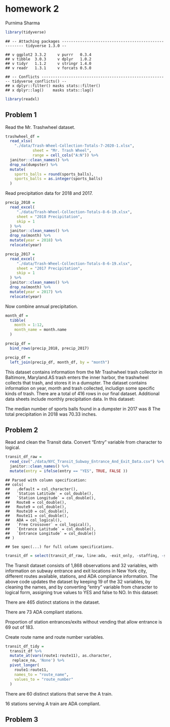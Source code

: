 homework 2
================
Purnima Sharma

``` r
library(tidyverse)
```

    ## -- Attaching packages ----------------------------------------------------- tidyverse 1.3.0 --

    ## v ggplot2 3.3.2     v purrr   0.3.4
    ## v tibble  3.0.3     v dplyr   1.0.2
    ## v tidyr   1.1.2     v stringr 1.4.0
    ## v readr   1.3.1     v forcats 0.5.0

    ## -- Conflicts -------------------------------------------------------- tidyverse_conflicts() --
    ## x dplyr::filter() masks stats::filter()
    ## x dplyr::lag()    masks stats::lag()

``` r
library(readxl)
```

## Problem 1

Read the Mr. Trashwheel dataset.

``` r
trashwheel_df = 
  read_xlsx(
    "./data/Trash-Wheel-Collection-Totals-7-2020-1.xlsx",
            sheet = "Mr. Trash Wheel",
            range = cell_cols("A:N")) %>% 
  janitor::clean_names() %>% 
  drop_na(dumpster) %>% 
  mutate(
    sports_balls = round(sports_balls),
    sports_balls = as.integer(sports_balls)
  )
```

Read precipitation data for 2018 and 2017.

``` r
precip_2018 =
  read_excel(
     "./data/Trash-Wheel-Collection-Totals-8-6-19.xlsx",
     sheet = "2018 Precipitation",
     skip = 1
  ) %>% 
  janitor::clean_names() %>% 
  drop_na(month) %>% 
  mutate(year = 2018) %>% 
  relocate(year)

precip_2017 =
  read_excel(
     "./data/Trash-Wheel-Collection-Totals-8-6-19.xlsx",
     sheet = "2017 Precipitation",
     skip = 1
  ) %>% 
  janitor::clean_names() %>% 
  drop_na(month) %>% 
  mutate(year = 2017) %>% 
  relocate(year)
```

Now combine annual precipitation.

``` r
month_df =
  tibble(
    month = 1:12,
    month_name = month.name
  )

precip_df =
  bind_rows(precip_2018, precip_2017)

precip_df =
  left_join(precip_df, month_df, by = "month")
```

This dataset contains information from the Mr Trashwheel trash collector
in Baltimore, Maryland.AS trash enters the inner harbor, the trashwheel
collects that trash, and stores it in a dumspter. The dataset contains
information on year, month and trash collected, includign some specific
kinds of trash. There are a total of 416 rows in our final dataset.
Additional data sheets include monthly precipitation data. In this
dataset:

The median number of sports balls found in a dumpster in 2017 was 8 The
total precipitation in 2018 was 70.33 inches.

## Problem 2

Read and clean the Transit data. Convert “Entry” variable from character
to logical.

``` r
transit_df_raw = 
  read_csv("./data/NYC_Transit_Subway_Entrance_And_Exit_Data.csv") %>%
  janitor::clean_names() %>% 
  mutate(entry = ifelse(entry == "YES", TRUE, FALSE ))
```

    ## Parsed with column specification:
    ## cols(
    ##   .default = col_character(),
    ##   `Station Latitude` = col_double(),
    ##   `Station Longitude` = col_double(),
    ##   Route8 = col_double(),
    ##   Route9 = col_double(),
    ##   Route10 = col_double(),
    ##   Route11 = col_double(),
    ##   ADA = col_logical(),
    ##   `Free Crossover` = col_logical(),
    ##   `Entrance Latitude` = col_double(),
    ##   `Entrance Longitude` = col_double()
    ## )

    ## See spec(...) for full column specifications.

``` r
transit_df = select(transit_df_raw, line:ada, -exit_only, -staffing, -staff_hours) 
```

The Transit dataset consists of 1,868 observations and 32 variables,
with information on subway entrance and exit locations in New York city,
different routes available, stations, and ADA compliance information.
The above code updates the dataset by keeping 19 of the 32 variables, by
cleaning the names, and by converting “entry” variable from character to
logical form, assigning true values to YES and false to NO. In this
dataset:

There are 465 distinct stations in the dataset.

There are 73 ADA compliant stations.

Proportion of station entrances/exits without vending that allow
entrance is 69 out of 183.

Create route name and route number variables.

``` r
transit_df_tidy = 
  transit_df %>% 
  mutate_at(vars(route1:route11), as.character,
   replace_na, 'None') %>% 
  pivot_longer(
    route1:route11,
    names_to = "route_name",
    values_to = "route_number"
  ) 
```

There are 60 distinct stations that serve the A train.

16 stations serving A train are ADA compliant.

## Problem 3
